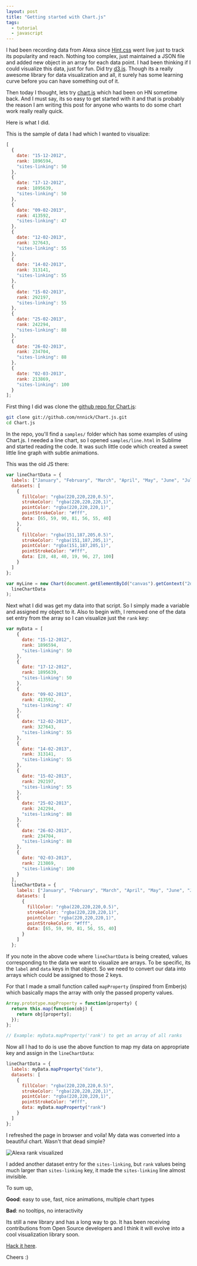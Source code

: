 ```yaml
---
layout: post
title: "Getting started with Chart.js"
tags:
  - tutorial
  - javascript
---
```


I had been recording data from Alexa since [Hint.css](https://kushagra.dev/lab/hint/) went live just to track its popularity and reach. Nothing too complex, just maintained a JSON file and added new object in an array for each data point. I had been thinking if I could visualize this data, just for fun. Did try [d3.js](http://d3js.org/). Though its a really awesome library for data visualization and all, it surely has some learning curve before you can have something out of it.

Then today I thought, lets try [chart.js](http://www.chartjs.org/) which had been on HN sometime back. And I must say, its so easy to get started with it and that is probably the reason I am writing this post for anyone who wants to do some chart work really really quick.

Here is what I did.

This is the sample of data I had which I wanted to visualize:

```js
[
  {
    date: "15-12-2012",
    rank: 1896594,
    "sites-linking": 50
  },
  {
    date: "17-12-2012",
    rank: 1895639,
    "sites-linking": 50
  },
  {
    date: "09-02-2013",
    rank: 413592,
    "sites-linking": 47
  },
  {
    date: "12-02-2013",
    rank: 327643,
    "sites-linking": 55
  },
  {
    date: "14-02-2013",
    rank: 313141,
    "sites-linking": 55
  },
  {
    date: "15-02-2013",
    rank: 292197,
    "sites-linking": 55
  },
  {
    date: "25-02-2013",
    rank: 242294,
    "sites-linking": 88
  },
  {
    date: "26-02-2013",
    rank: 234704,
    "sites-linking": 88
  },
  {
    date: "02-03-2013",
    rank: 213869,
    "sites-linking": 100
  }
];
```

First thing I did was clone the [github repo for Chart.js](https://github.com/nnnick/Chart.js):

```bash
git clone git://github.com/nnnick/Chart.js.git
cd Chart.js
```

In the repo, you'll find a <code>samples/</code> folder which has some examples of using Chart.js. I needed a line chart, so I opened <code>samples/line.html</code> in Sublime and started reading the code. It was such little code which created a sweet little line graph with subtle animations.

This was the old JS there:

```js
var lineChartData = {
  labels: ["January", "February", "March", "April", "May", "June", "July"],
  datasets: [
    {
      fillColor: "rgba(220,220,220,0.5)",
      strokeColor: "rgba(220,220,220,1)",
      pointColor: "rgba(220,220,220,1)",
      pointStrokeColor: "#fff",
      data: [65, 59, 90, 81, 56, 55, 40]
    },
    {
      fillColor: "rgba(151,187,205,0.5)",
      strokeColor: "rgba(151,187,205,1)",
      pointColor: "rgba(151,187,205,1)",
      pointStrokeColor: "#fff",
      data: [28, 48, 40, 19, 96, 27, 100]
    }
  ]
};

var myLine = new Chart(document.getElementById("canvas").getContext("2d")).Line(
  lineChartData
);
```

Next what I did was get my data into that script. So I simply made a variable and assigned my object to it. Also to begin with, I removed one of the data set entry from the array so I can visualize just the <code>rank</code> key:

```js
var myData = [
    {
      date: "15-12-2012",
      rank: 1896594,
      "sites-linking": 50
    },
    {
      date: "17-12-2012",
      rank: 1895639,
      "sites-linking": 50
    },
    {
      date: "09-02-2013",
      rank: 413592,
      "sites-linking": 47
    },
    {
      date: "12-02-2013",
      rank: 327643,
      "sites-linking": 55
    },
    {
      date: "14-02-2013",
      rank: 313141,
      "sites-linking": 55
    },
    {
      date: "15-02-2013",
      rank: 292197,
      "sites-linking": 55
    },
    {
      date: "25-02-2013",
      rank: 242294,
      "sites-linking": 88
    },
    {
      date: "26-02-2013",
      rank: 234704,
      "sites-linking": 88
    },
    {
      date: "02-03-2013",
      rank: 213869,
      "sites-linking": 100
    }
  ],
  lineChartData = {
    labels: ["January", "February", "March", "April", "May", "June", "July"],
    datasets: [
      {
        fillColor: "rgba(220,220,220,0.5)",
        strokeColor: "rgba(220,220,220,1)",
        pointColor: "rgba(220,220,220,1)",
        pointStrokeColor: "#fff",
        data: [65, 59, 90, 81, 56, 55, 40]
      }
    ]
  };
```

If you note in the above code where <code>lineChartData</code> is being created, values corresponding to the data we want to visualize are arrays. To be specific, its the <code>label</code> and <code>data</code> keys in that object. So we need to convert our data into arrays which could be assigned to those 2 keys.

For that I made a small function called <code>mapProperty</code> (inspired from Emberjs) which basically maps the array with only the passed property values.

```js
Array.prototype.mapProperty = function(property) {
  return this.map(function(obj) {
    return obj[property];
  });
};

// Example: myData.mapProperty('rank') to get an array of all ranks
```

Now all I had to do is use the above function to map my data on appropriate key and assign in the <code>lineChartData</code>:

```js
lineChartData = {
  labels: myData.mapProperty("date"),
  datasets: [
    {
      fillColor: "rgba(220,220,220,0.5)",
      strokeColor: "rgba(220,220,220,1)",
      pointColor: "rgba(220,220,220,1)",
      pointStrokeColor: "#fff",
      data: myData.mapProperty("rank")
    }
  ]
};
```

I refreshed the page in browser and voila! My data was converted into a beautiful chart. Wasn't that dead simple?

<img src="/images/2013/rank-chart.png" alt="Alexa rank visualized" title="Alexa rank chart" />

I added another dataset entry for the <code>sites-linking</code>, but <code>rank</code> values being much larger than <code>sites-linking</code> key, it made the <code>sites-linking</code> line almost invisible.

To sum up,

**Good**: easy to use, fast, nice animations, multiple chart types

**Bad**: no tooltips, no interactivity

Its still a new library and has a long way to go. It has been receiving contributions from Open Source developers and I think it will evolve into a cool visualization library soon.

[Hack it here](https://github.com/nnnick/Chart.js).

Cheers :)
